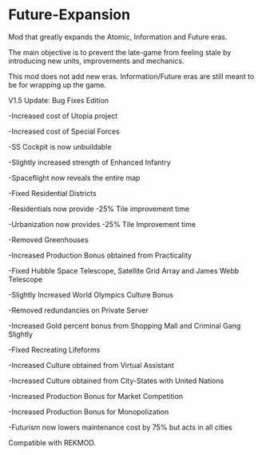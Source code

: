 # Future-Expansion

Mod that greatly expands the Atomic, Information and Future eras.

The main objective is to prevent the late-game from feeling stale by introducing new units, improvements and mechanics. 

This mod does not add new eras. Information/Future eras are still meant to be for wrapping up the game.

V1.5 Update: Bug Fixes Edition

-Increased cost of Utopia project

-Increased cost of Special Forces

-SS Cockpit is now unbuildable

-Slightly increased strength of Enhanced Infantry

-Spaceflight now reveals the entire map

-Fixed Residential Districts

-Residentials now provide -25% Tile improvement time

-Urbanization now provides -25% Tile Improvement time

-Removed Greenhouses

-Increased Production Bonus obtained from Practicality

-Fixed Hubble Space Telescope, Satellite Grid Array and James Webb Telescope

-Slightly Increased World Olympics Culture Bonus

-Removed redundancies on Private Server

-Increased Gold percent bonus from Shopping Mall and Criminal Gang Slightly

-Fixed Recreating Lifeforms

-Increased Culture obtained from Virtual Assistant

-Increased Culture obtained from City-States with United Nations

-Increased Production Bonus for Market Competition

-Increased Production Bonus for Monopolization

-Futurism now lowers maintenance cost by 75% but acts in all cities


Compatible with REKMOD.
